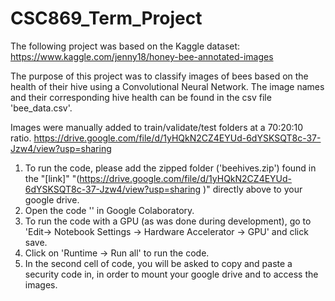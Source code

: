# CSC869_Term_Project
The following project was based on the Kaggle dataset:  https://www.kaggle.com/jenny18/honey-bee-annotated-images

The purpose of this project was to classify images of bees based on the health of their hive using a Convolutional Neural Network.
The image names and their corresponding hive health can be found in the csv file 'bee_data.csv'.

Images were manually added to train/validate/test folders at a 70:20:10 ratio. 
https://drive.google.com/file/d/1yHQkN2CZ4EYUd-6dYSKSQT8c-37-Jzw4/view?usp=sharing

1. To run the code, please add the zipped folder ('beehives.zip') found in the "[link]" "(https://drive.google.com/file/d/1yHQkN2CZ4EYUd-6dYSKSQT8c-37-Jzw4/view?usp=sharing
)" directly above to your google drive.
2. Open the code '' in Google Colaboratory.
3. To run the code with a GPU (as was done during development), go to 'Edit-> Notebook Settings -> Hardware Accelerator -> GPU' and click save. 
4. Click on 'Runtime -> Run all' to run the code. 
5. In the second cell of code, you will be asked to copy and paste a security code in, in order to mount your google drive and to access the images. 
